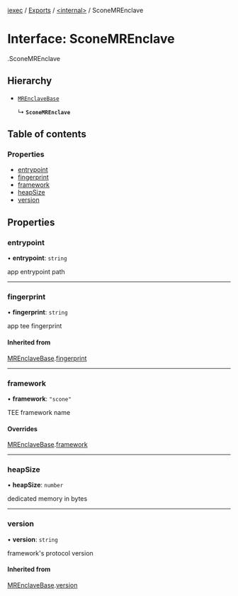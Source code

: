[iexec](../README.md) / [Exports](../modules.md) / [<internal\>](../modules/internal_.md) / SconeMREnclave

# Interface: SconeMREnclave

[<internal>](../modules/internal_.md).SconeMREnclave

## Hierarchy

- [`MREnclaveBase`](internal_.MREnclaveBase.md)

  ↳ **`SconeMREnclave`**

## Table of contents

### Properties

- [entrypoint](internal_.SconeMREnclave.md#entrypoint)
- [fingerprint](internal_.SconeMREnclave.md#fingerprint)
- [framework](internal_.SconeMREnclave.md#framework)
- [heapSize](internal_.SconeMREnclave.md#heapsize)
- [version](internal_.SconeMREnclave.md#version)

## Properties

### entrypoint

• **entrypoint**: `string`

app entrypoint path

___

### fingerprint

• **fingerprint**: `string`

app tee fingerprint

#### Inherited from

[MREnclaveBase](internal_.MREnclaveBase.md).[fingerprint](internal_.MREnclaveBase.md#fingerprint)

___

### framework

• **framework**: ``"scone"``

TEE framework name

#### Overrides

[MREnclaveBase](internal_.MREnclaveBase.md).[framework](internal_.MREnclaveBase.md#framework)

___

### heapSize

• **heapSize**: `number`

dedicated memory in bytes

___

### version

• **version**: `string`

framework's protocol version

#### Inherited from

[MREnclaveBase](internal_.MREnclaveBase.md).[version](internal_.MREnclaveBase.md#version)
